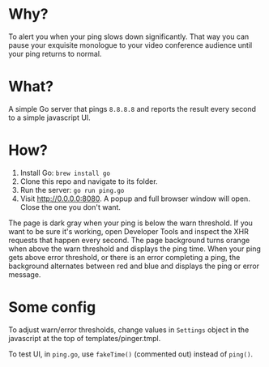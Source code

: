 Why?
====
To alert you when your ping slows down significantly. That way you can pause your exquisite monologue to your video conference audience until your ping returns to normal.

What?
====
A simple Go server that pings `8.8.8.8` and reports the result every second to a simple javascript UI.

How?
====
  1. Install Go: `brew install go`
  2. Clone this repo and navigate to its folder.
  3. Run the server: `go run ping.go`
  4. Visit http://0.0.0.0:8080. A popup and full browser window will open. Close the one you don't want.

The page is dark gray when your ping is below the warn threshold. If you want to be sure it's working, open Developer Tools and inspect the XHR requests that happen every second. The page background turns orange when above the warn threshold and displays the ping time. When your ping gets above error threshold, or there is an error completing a ping, the background alternates between red and blue and displays the ping or error message.

Some config
===========
To adjust warn/error thresholds, change values in `Settings` object in the javascript at the top of templates/pinger.tmpl.

To test UI, in `ping.go`, use `fakeTime()` (commented out) instead of `ping()`.

